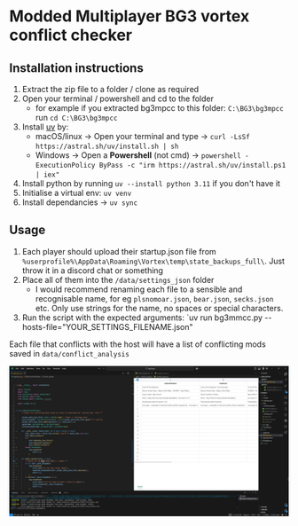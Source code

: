 # Modded Multiplayer BG3 vortex conflict checker

## Installation instructions

1. Extract the zip file to a folder / clone as required
2. Open your terminal / powershell and cd to the folder
   - for example if you extracted bg3mpcc to this folder: `C:\BG3\bg3mpcc` run `cd C:\BG3\bg3mpcc`
3. Install [uv](https://docs.astral.sh/uv/getting-started/installation/) by:
   - macOS/linux -> Open your terminal and type -> `curl -LsSf https://astral.sh/uv/install.sh | sh`
   - Windows -> Open a **Powershell** (not cmd) -> `powershell -ExecutionPolicy ByPass -c "irm https://astral.sh/uv/install.ps1 | iex"`
4. Install python by running `uv --install python 3.11` if you don't have it
5. Initialise a virtual env: `uv venv`
6. Install dependancies -> `uv sync`

## Usage

1. Each player should upload their startup.json file from `%userprofile%\AppData\Roaming\Vortex\temp\state_backups_full\`. Just throw it in a discord chat or something
2. Place all of them into the `/data/settings_json` folder
   - I would recommend renaming each file to a sensible and recognisable name, for eg `plsnomoar.json`, `bear.json`, `secks.json` etc. Only use strings for the name, no spaces or special characters.
3. Run the script with the expected arguments: `uv run bg3mmcc.py --hosts-file="YOUR_SETTINGS_FILENAME.json"


Each file that conflicts with the host will have a list of conflicting mods saved in `data/conflict_analysis`

![](./.assets/image.png)
